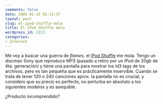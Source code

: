 ```yaml
---
comments: false
date: 2005-01-15 01:13:37
layout: post
slug: el-ipod-shuffle-mola
title: El iPod Shuffle mola
wordpress_id: 2213
categories:
- Internet
---
```


Me voy a buscar una guerra de _flames_, el [iPod Shuffle](http://www.apple.com/ipodshuffle/) me mola. Tengo un discman Sony que reproduce MP3 (pasado a retiro por un iPod de 20gb de 4ta. generación) y tiene una pantalla para mostrar los id3 tags de los archivos, pero es tan pequeña que es prácticamente inservible. Cuando se trata de tener 120 o 240 canciones aprox. la pantalla no es crucial, y considero que su precio es perfecto, no perturba en absoluto a los siguientes modelos y es asequible.





¿Producto incomprendido?




 
